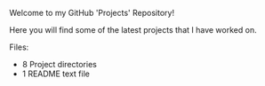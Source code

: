 Welcome to my GitHub 'Projects' Repository!

Here you will find some of the latest projects
that I have worked on.

Files:
  - 8 Project directories
  - 1 README text file

